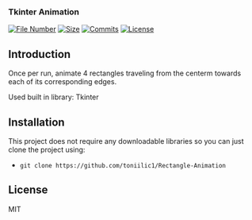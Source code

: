### Tkinter Animation

[![File Number](https://img.shields.io/github/directory-file-count/toniilic1/Rectangle-Animation "File Number")](https://github.com/toniilic1Rectangle-Animation)
[![Size](https://img.shields.io/github/repo-size/toniilic1/Rectangle-Animation)](https://github.com/toniilic1/Rectangle-Animation)
[![Commits](https://img.shields.io/github/commit-activity/m/toniilic1/Rectangle-Animation)](https://github.com/toniilic1/Rectangle-Animation/graphs/commit-activity)
[![License](https://img.shields.io/github/license/toniilic1/Rectangle-Animation "License")](https://github.com/toniilic1/Rectangle-Animation/blob/master/LICENSE.txt "License")

## Introduction
Once per run, animate 4 rectangles traveling from the centerm towards each of its corresponding edges.

Used built in library: Tkinter

## Installation
This project does not require any downloadable libraries so you can just clone the project using:
- ```git clone https://github.com/toniilic1/Rectangle-Animation```

## License

MIT

